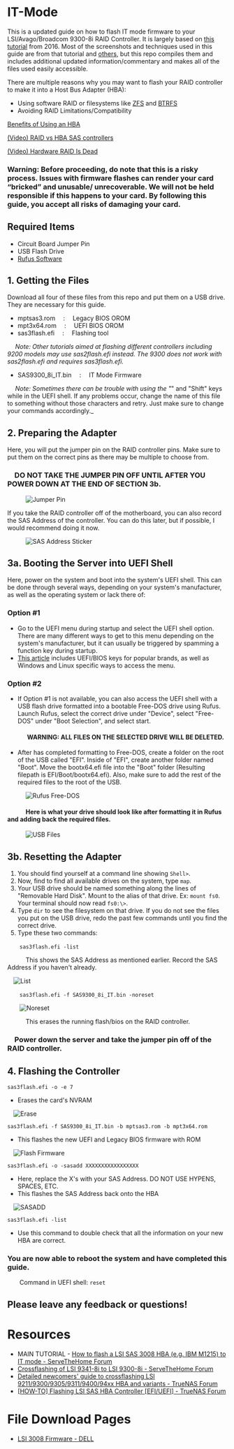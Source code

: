 # IT-Mode
This is a updated guide on how to flash IT mode firmware to your LSI/Avago/Broadcom 9300-8i RAID Controller. It is largely based on [this tutorial](https://www.servethehome.com/flash-lsi-sas-3008-hba-e-g-ibm-m1215-mode/) from 2016. Most of the screenshots and techniques used in this guide are from that tutorial and [others](#resources), but this repo compiles them and includes additional updated information/commentary and makes all of the files used easily accessible.

There are multiple reasons why you may want to flash your RAID controller to make it into a Host Bus Adapter (HBA):
- Using software RAID or filesystems like [ZFS](https://itsfoss.com/what-is-zfs/ "What is ZFS?") and [BTRFS](https://itsfoss.com/btrfs/)
- Avoiding RAID Limitations/Compatibility

[Benefits of Using an HBA](https://www.truenas.com/community/resources/whats-all-the-noise-about-hbas-and-why-cant-i-use-a-raid-controller.139/)

[(Video) RAID vs HBA SAS controllers](https://youtu.be/xEbQohy6v8U)

[(Video) Hardware RAID Is Dead](https://www.youtube.com/watch?v=l55GfAwa8RI)

### Warning: Before proceeding, do note that this is a risky process. Issues with firmware flashes can render your card “bricked” and unusable/ unrecoverable. We will not be held responsible if this happens to your card. By following this guide, you accept all risks of damaging your card.

## Required Items
- Circuit Board Jumper Pin
- USB Flash Drive
- [Rufus Software](https://rufus.ie/en/ "Rufus")


## 1. Getting the Files
Download all four of these files from this repo and put them on a USB drive. They are necessary for this guide.

- mptsas3.rom&emsp;        :&emsp;      Legacy BIOS OROM
- mpt3x64.rom&emsp;        :&emsp;      UEFI BIOS OROM
- sas3flash.efi&emsp;      :&emsp;      Flashing tool

&emsp; _Note: Other tutorials aimed at flashing different controllers including 9200 models may use sas2flash.efi instead. The 9300 does not work with sas2flash.efi and requires sas3flash.efi._
- SAS9300_8i_IT.bin&emsp;  :&emsp;      IT Mode Firmware

&emsp; _Note: Sometimes there can be trouble with using the "_" and "Shift" keys while in the UEFI shell. If any problems occur, change the name of this file to something without those characters and retry. Just make sure to change your commands accordingly._

## 2. Preparing the Adapter
Here, you will put the jumper pin on the RAID controller pins. Make sure to put them on the correct pins as there may be multiple to choose from.

### &emsp;DO NOT TAKE THE JUMPER PIN OFF UNTIL AFTER YOU POWER DOWN AT THE END OF SECTION 3b.


&emsp;&emsp;&emsp;![Jumper Pin](images/jumper.jpg)

If you take the RAID controller off of the motherboard, you can also record the SAS Address of the controller. You can do this later, but if possible, I would recommend doing it now.

&emsp;&emsp;&emsp;![SAS Address Sticker](images/sasaddress.jpg)

## 3a. Booting the Server into UEFI Shell
Here, power on the system and boot into the system's UEFI shell. This can be done through several ways, depending on your system's manufacturer, as well as the operating system or lack there of:

### Option #1
  - Go to the UEFI menu during startup and select the UEFI shell option. There are many different ways to get to this menu depending on the system's manufacturer, but it can usually be triggered by spamming a function key during startup.
  - [This article](https://www.tomshardware.com/reviews/bios-keys-to-access-your-firmware,5732.html) includes UEFI/BIOS keys for popular brands, as well as Windows and Linux specific ways to access the menu.
### Option #2
  - If Option #1 is not available, you can also access the UEFI shell with a USB flash drive formatted into a bootable Free-DOS drive using Rufus. Launch Rufus, select the correct drive under "Device", select "Free-DOS" under "Boot Selection", and select start.

#### &emsp;&emsp;&emsp; WARNING: ALL FILES ON THE SELECTED DRIVE WILL BE DELETED.
- After has completed formatting to Free-DOS, create a folder on the root of the USB called "EFI". Inside of "EFI", create another folder named "Boot". Move the bootx64.efi file into the "Boot" folder (Resulting filepath is EFI/Boot/bootx64.efi). Also, make sure to add the rest of the required files to the root of the USB.

&emsp;&emsp;&emsp;![Rufus Free-DOS](images/rufus.png)

#### &emsp;&emsp;&emsp;Here is what your drive should look like after formatting it in Rufus and adding back the required files.

&emsp;&emsp;&emsp;![USB Files](images/USB.png)

## 3b. Resetting the Adapter
1. You should find yourself at a command line showing ```Shell>```.
2. Now, find to find all available drives on the system, type ```map```.
3. Your USB drive should be named something along the lines of "Removable Hard Disk". Mount to the alias of that drive. Ex: ```mount fs0```. Your terminal should now read ```fs0:\>```.
4. Type ```dir``` to see the filesystem on that drive. If you do not see the files you put on the USB drive, redo the past few commands until you find the correct drive.
5. Type these two commands:

&emsp;&emsp;```sas3flash.efi -list```

&emsp;&emsp;&emsp;This shows the SAS Address as mentioned earlier. Record the SAS Address if you haven't already.

&emsp;![List](images/list.png)

&emsp;&emsp;```sas3flash.efi -f SAS9300_8i_IT.bin -noreset```

&emsp;&emsp;![Noreset](images/noreset.jpg)

&emsp;&emsp;&emsp;This erases the running flash/bios on the RAID controller. 

### &emsp;Power down the server and take the jumper pin off of the RAID controller.

## 4. Flashing the Controller
```sas3flash.efi -o -e 7```

- Erases the card's NVRAM

&emsp;![Erase](images/erase.jpg)

```sas3flash.efi -f SAS9300_8i_IT.bin -b mptsas3.rom -b mpt3x64.rom```
- This flashes the new UEFI and Legacy BIOS firmware with ROM

&emsp;![Flash Firmware](images/flash.jpg)

```sas3flash.efi -o -sasadd XXXXXXXXXXXXXXXXX```
- Here, replace the X's with your SAS Address. DO NOT USE HYPENS, SPACES, ETC.
- This  flashes the SAS Address back onto the HBA

&emsp;![SASADD](images/sasadd.jpg)

```sas3flash.efi -list```
- Use this command to double check that all the information on your new HBA are correct.

### You are now able to reboot the system and have completed this guide.

&emsp;&emsp;Command in UEFI shell: ```reset```
## Please leave any feedback or questions! 
# Resources
- MAIN TUTORIAL - [How to flash a LSI SAS 3008 HBA (e.g. IBM M1215) to IT mode - ServeTheHome Forum](https://www.servethehome.com/flash-lsi-sas-3008-hba-e-g-ibm-m1215-mode/)
- [Crossflashing of LSI 9341-8i to LSI 9300-8i - ServeTheHome Forum](https://forums.servethehome.com/index.php?threads/crossflashing-of-lsi-9341-8i-to-lsi-9300-8i-success-but-no-smart-pass-through.3522/)
- [Detailed newcomers' guide to crossflashing LSI 9211/9300/9305/9311/9400/94xx HBA and variants - TrueNAS Forum](https://www.truenas.com/community/resources/detailed-newcomers-guide-to-crossflashing-lsi-9211-9300-9305-9311-9400-94xx-hba-and-variants.54/)
- [[HOW-TO] Flashing LSI SAS HBA Controller [EFI/UEFI] - TrueNAS Forum](https://www.truenas.com/community/threads/how-to-flashing-lsi-sas-hba-controller-efi-uefi.78457/)

# File Download Pages
- [LSI 3008 Firmware - DELL](https://www.dell.com/support/home/en-us/drivers/driversdetails?driverid=jmx6t)
